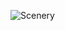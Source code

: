 ![Scenery](https://image.shutterstock.com/image-photo/bright-spring-view-cameo-island-260nw-1048185397.jpg)
